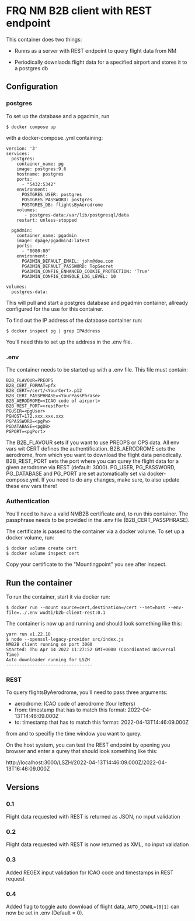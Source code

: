 # FRQ NM B2B client with REST endpoint 

This container does two things:

* Runns as a server with REST endpoint to query flight data from NM 

* Periodically downlaods flight data for a specified airport and stores it to a postgres db

## Configuration

### postgres

To set up the database and a pgadmin, run 

```shell
$ docker compose up 
```

with a docker-compose..yml containing:

```shell
version: '3'
services:
  postgres:
    container_name: pg
    image: postgres:9.6
    hostname: postgres
    ports:
      - "5432:5342"
    environment:
      POSTGRES_USER: postgres
      POSTGRES_PASSWORD: postgres
      POSTGRES_DB: flightsByAerodrome
    volumes:
       - postgres-data:/var/lib/postgresql/data
    restart: unless-stopped
    
  pgAdmin:
    container_name: pgadmin
    image: dpage/pgadmin4:latest
    ports:
      - "8080:80"
    environment:
      PGADMIN_DEFAULT_EMAIL: john@doe.com
      PGADMIN_DEFAULT_PASSWORD: TopSecret
      PGADMIN_CONFIG_ENHANCED_COOKIE_PROTECTION: 'True'
      PGADMIN_CONFIG_CONSOLE_LOG_LEVEL: 10
        
volumes:
  postgres-data:
```

This will pull and start a postgres database and pgadmin container, allready configured for the use for this container.

To find out the IP address of the database container run:

```shell
$ docker inspect pg | grep IPAddress
```

You'll need this to set up the address in the .env file.

### .env 

The container needs to be started up with a .env file.
This file must contain:

```shell
B2B_FLAVOUR=PREOPS
B2B_CERT_FORMAT=pfx
B2B_CERT=/cert/<YourCert>.p12
B2B_CERT_PASSPHRASE=<YourPassPhrase>
B2B_AERODROME=<ICAO code of airport>
B2B_REST_PORT=<restPort>
PGUSER=<pgUser>
PGHOST=172.xxx.xxx.xxx
PGPASSWORD=<pgPw>
PGDATABASE=<pgDB>
PGPORT=<pgPort>
```

The B2B_FLAVOUR sets if you want to use PREOPS or OPS data. All env vars wit CERT defines the authentification. 
B2B_AERODROME sets the aerodrome, from which you want to download the flight data periodically. B2B_REST_PORT sets the port where you can qurey the flight data for a given aerodrome via REST (default: 3000). PG_USER, PG_PASSWORD, PG_DATABASE and PG_PORT are set automatically set via docker-compose.yml. If you need to do any changes, make sure, to also update these env vars there! 

### Authentication 

You'll need to have a valid NMB2B certificate and, to run this container.
The passphrase needs to be provided in the .env file (B2B_CERT_PASSPHRASE).

The certificate is passed to the container via a docker volume. To set up a docker volume, run:

```shell
$ docker volume create cert
$ docker volume inspect cert
```

Copy your certificate to the "Mountingpoint" you see after inspect.

## Run the container

To run the container, start it via docker run:

```shell
$ docker run --mount source=cert,destination=/cert --net=host --env-file=../.env wudti/b2b-client-rest:0.1
```

The container is now up and running and should look something like this:

```shell
yarn run v1.22.18
$ node --openssl-legacy-provider src/index.js
NMB2B client running on port 3000
Started: Thu Apr 14 2022 11:27:52 GMT+0000 (Coordinated Universal Time)
Auto downloader running for LSZH
---------------------------------
```

### REST

To query flightsByAerodrome, you'll need to pass three arguments:

* aerodrome: ICAO code of aerodrome (four letters)
* from: timestamp that has to match this format: 2022-04-13T14:46:09.000Z
* to: timestamp that has to match this format: 2022-04-13T14:46:09.000Z

from and to specifiy the time window you want to qurey.

On the host system, you can test the REST endpoint by opening you browser and enter a qurey that should look something like this:

http://localhost:3000/LSZH/2022-04-13T14:46:09.000Z/2022-04-13T16:46:09.000Z

## Versions

### 0.1
Flight data requested with REST is returned as JSON, no input validation

### 0.2
Flight data requested with REST is now returned as XML, no input validation


### 0.3
Added REGEX input validation for ICAO code and timestamps in REST request

### 0.4
Added flag to toggle auto download of flight data, `AUTO_DOWNL=[0|1]` can now be set in .env (Default = 0).



